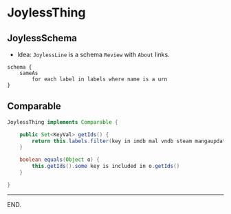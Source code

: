 # JoylessThing

## JoylessSchema

- Idea: `JoylessLine` is a schema `Review` with `About` links.

```
schema {
    sameAs
        for each label in labels where name is a urn
}
```

## Comparable

```java
JoylessThing implements Comparable {

    public Set<KeyVal> getIds() {
        return this.labels.filter(key in imdb mal vndb steam mangaupdates)
    }

    boolean equals(Object o) {
        this.getIds().some key is included in o.getIds()
    }

}
```

---

END.
